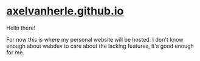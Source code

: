 # <a href="https://axelvanherle.github.io/" target="_blank">axelvanherle.github.io</a> 

Hello there!

For now this is where my personal website will be hosted. I don't know enough about webdev to care about the lacking features, it's good enough for me.
